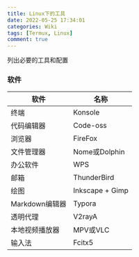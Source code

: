 ```yaml
---
title: Linux下的工具
date: 2022-05-25 17:34:01
categories: Wiki
tags: [Termux, Linux]
comment: true
---
```


列出必要的工具和配置

<!--more-->

### 软件

| 软件           | 名称            |
| -------------- | --------------- |
| 终端           | Konsole         |
| 代码编辑器     | Code-oss        |
| 浏览器         | FireFox         |
| 文件管理器     | Nome或Dolphin   |
| 办公软件       | WPS             |
| 邮箱           | ThunderBird     |
| 绘图           | Inkscape + Gimp |
| Markdown编辑器 | Typora          |
| 透明代理       | V2rayA          |
| 本地视频播放器 | MPV或VLC        |
| 输入法         | Fcitx5          |

